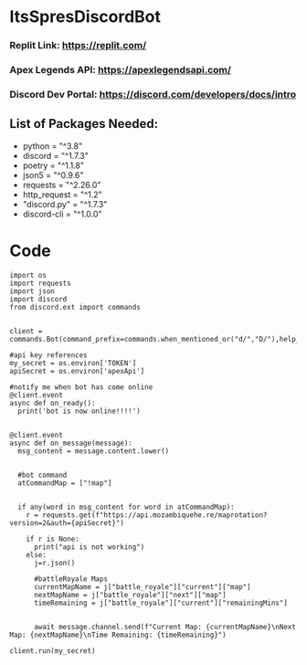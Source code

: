# ItsSpresDiscordBot

### Replit Link: https://replit.com/
### Apex Legends API: https://apexlegendsapi.com/
### Discord Dev Portal: https://discord.com/developers/docs/intro

## List of Packages Needed:
- python = "^3.8"
- discord = "^1.7.3"
- poetry = "^1.1.8"
- json5 = "^0.9.6"
- requests = "^2.26.0"
- http_request = "^1.2"
- "discord.py" = "^1.7.3"
- discord-cli = "^1.0.0"

# Code
```
import os
import requests
import json
import discord
from discord.ext import commands


client = commands.Bot(command_prefix=commands.when_mentioned_or("d/","D/"),help_command=None)

#api key references 
my_secret = os.environ['TOKEN']
apiSecret = os.environ['apexApi']

#notify me when bot has come online
@client.event
async def on_ready():
  print('bot is now online!!!!')


@client.event 
async def on_message(message):
  msg_content = message.content.lower()


  #bot command
  atCommandMap = ["!map"]


  if any(word in msg_content for word in atCommandMap):
    r = requests.get(f"https://api.mozambiquehe.re/maprotation?version=2&auth={apiSecret}")

    if r is None: 
      print("api is not working")
    else:
      j=r.json()

      #battleRoyale Maps
      currentMapName = j["battle_royale"]["current"]["map"]
      nextMapName = j["battle_royale"]["next"]["map"]
      timeRemaining = j["battle_royale"]["current"]["remainingMins"]


      await message.channel.send(f"Current Map: {currentMapName}\nNext Map: {nextMapName}\nTime Remaining: {timeRemaining}")

client.run(my_secret)
```

